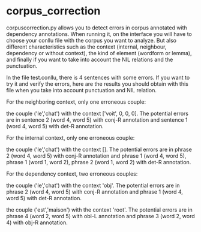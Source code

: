 # corpus_correction
corpuscorrection.py allows you to detect errors in corpus annotated with dependency annotations.
When running it, on the interface you will have to choose your conllu file with the corpus you want to analyze.
But also different characteristics such as the context (internal, neighbour, dependency or without context), the kind of  element (wordform or lemma), and finally if you want to take into account the NIL relations and the punctuation.

In the file test.conllu, there is 4 sentences with some errors. If you want to try it and verify the errors, here are the results you should obtain with this file when you take into account punctuation and NIL relation.


For the neighboring context, only one erroneous couple:

   the couple ('le','chat') with the context ['voit', 0, 0, 0]. The potential errors are in sentence 2 (word 4, word 5) with conj-R annotation and sentence 1 (word 4, word 5) with det-R annotation.


For the internal context, only one erroneous couple:

   the couple ('le','chat') with the context []. The potential errors are in phrase 2 (word 4, word 5) with conj-R annotation and phrase 1 (word 4, word 5), phrase 1 (word 1, word 2), phrase 2 (word 1, word 2) with det-R annotation.


For the dependency context, two erroneous couples:

   the couple ('le','chat') with the context 'obj'. The potential errors are in phrase 2 (word 4, word 5) with conj-R annotation and phrase 1 (word 4, word 5) with det-R annotation.

   the couple ('est','maison') with the context 'root'. The potential errors are in phrase 4 (word 2, word 5) with obl-L annotation and phrase 3 (word 2, word 4) with obj-R annotation.






